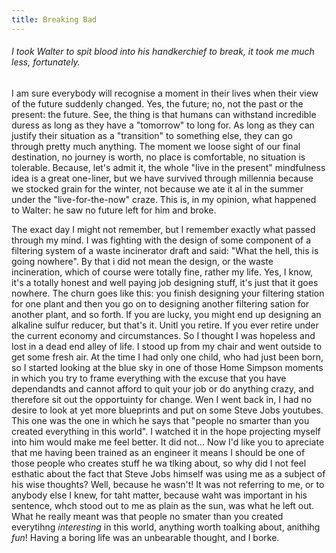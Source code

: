 ```yaml
---
title: Breaking Bad
---
```

###### I took Walter to spit blood into his handkerchief to break, it took me much less, fortunately.

I am sure everybody will recognise a moment in their lives when their view of the future suddenly changed.
Yes, the future; no, not the past or the present: the future.
See, the thing is that humans can withstand incredible duress as long as they have a "tomorrow" to long for. As long as they can justify their situation as a "transition" to something else, they can go through pretty much anything.
The moment we loose sight of our final destination, no journey is worth, no place is comfortable, no situation is tolerable.
Because, let's admit it, the whole "live in the present" mindfulness idea is a great one-liner, but we have survived through millennia because we stocked grain for the winter, not because we ate it al in the summer under the "live-for-the-now" craze.
This is, in my opinion, what happened to Walter: he saw no future left for him and broke.

The exact day I might not remember, but I remember exactly what passed through my mind.
I was fighting with the design of some component of a filtering system of a waste incinerator draft and said: "What the hell, this is going nowhere". By that i did not mean the design, or the waste incineration, which of course were totally fine, rather my life.
Yes, I know, it's a totally honest and well paying job designing stuff, it's just that it goes nowhere. The churn goes like this: you finish designing your filtering station for one plant and then you go on to designing another filtering sation for another plant, and so forth. If you are lucky, you might end up designing an alkaline sulfur reducer, but that's it. Unitl you retire. If you ever retire under the current economy and circumstances.
So I thought I was hopeless and lost in a dead end alley of life. I stood up from my chair and went outside to get some fresh air.
At the time I had only one child, who had just been born, so I started looking at the blue sky in one of those Home Simpson moments in which you try to frame everything with the excuse that you have dependandts and cannot afford to quit your job or do anything crazy, and therefore sit out the opportuinty for change.
Wen I went back in, I had no desire to look at yet more blueprints and put on some Steve Jobs youtubes. This one was the one in which he says that "people no smarter than you created everything in this world". I watched it in the hope projecting myself into him would make me feel better. It did not...
Now I'd like you to apreciate that me having been trained as an engineer it means I should be one of those people who creates stuff he wa tlking about, so why did I not feel esthatic about the fact that Steve Jobs himself was using me as a subject of his wise thoughts?
Well, because he wasn't! It was not referring to me, or to anybody else I knew, for taht matter, because waht was important in his sentence, whch stood out to me as plain as the sun, was what he left out.
What he really meant was that people no smater than you created everytihng _interesting_ in this world, anything worth toalking about, anithihg _fun_!
Having a boring life was an unbearable thought, and I borke.
